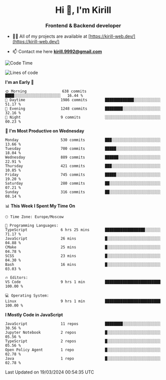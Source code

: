 <h1 align="center">Hi 👋, I'm Kirill</h1>
<h3 align="center">Frontend & Backend developer</h3>

- 👨‍💻 All of my projects are available at [https://kirill-web.dev/](https://kirill-web.dev/)

- 📫 Contact me here **kirill.9992@gmail.com**











<!--START_SECTION:waka-->
![Code Time](http://img.shields.io/badge/Code%20Time-1%2C703%20hrs%2040%20mins-blue)

![Lines of code](https://img.shields.io/badge/From%20Hello%20World%20I%27ve%20Written-4.3%20million%20lines%20of%20code-blue)

**I'm an Early 🐤** 

```text
🌞 Morning                638 commits         ████░░░░░░░░░░░░░░░░░░░░░   16.44 % 
🌆 Daytime                1986 commits        █████████████░░░░░░░░░░░░   51.17 % 
🌃 Evening                1248 commits        ████████░░░░░░░░░░░░░░░░░   32.16 % 
🌙 Night                  9 commits           ░░░░░░░░░░░░░░░░░░░░░░░░░   00.23 % 
```
📅 **I'm Most Productive on Wednesday** 

```text
Monday                   530 commits         ███░░░░░░░░░░░░░░░░░░░░░░   13.66 % 
Tuesday                  700 commits         █████░░░░░░░░░░░░░░░░░░░░   18.04 % 
Wednesday                889 commits         ██████░░░░░░░░░░░░░░░░░░░   22.91 % 
Thursday                 421 commits         ███░░░░░░░░░░░░░░░░░░░░░░   10.85 % 
Friday                   745 commits         █████░░░░░░░░░░░░░░░░░░░░   19.20 % 
Saturday                 280 commits         ██░░░░░░░░░░░░░░░░░░░░░░░   07.21 % 
Sunday                   316 commits         ██░░░░░░░░░░░░░░░░░░░░░░░   08.14 % 
```


📊 **This Week I Spent My Time On** 

```text
🕑︎ Time Zone: Europe/Moscow

💬 Programming Languages: 
TypeScript               6 hrs 25 mins       ██████████████████░░░░░░░   71.17 % 
JavaScript               26 mins             █░░░░░░░░░░░░░░░░░░░░░░░░   04.88 % 
CMake                    25 mins             █░░░░░░░░░░░░░░░░░░░░░░░░   04.78 % 
SCSS                     23 mins             █░░░░░░░░░░░░░░░░░░░░░░░░   04.30 % 
Bash                     16 mins             █░░░░░░░░░░░░░░░░░░░░░░░░   03.03 % 

🔥 Editors: 
VS Code                  9 hrs 1 min         █████████████████████████   100.00 % 

💻 Operating System: 
Linux                    9 hrs 1 min         █████████████████████████   100.00 % 
```

**I Mostly Code in JavaScript** 

```text
JavaScript               11 repos            ████████░░░░░░░░░░░░░░░░░   30.56 % 
Jupyter Notebook         2 repos             █░░░░░░░░░░░░░░░░░░░░░░░░   05.56 % 
TypeScript               2 repos             █░░░░░░░░░░░░░░░░░░░░░░░░   05.56 % 
Open Policy Agent        1 repo              █░░░░░░░░░░░░░░░░░░░░░░░░   02.78 % 
Java                     1 repo              █░░░░░░░░░░░░░░░░░░░░░░░░   02.78 % 
```




 Last Updated on 19/03/2024 00:54:35 UTC
<!--END_SECTION:waka-->
